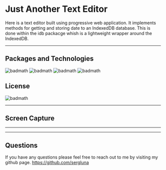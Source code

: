 # Just Another Text Editor
Here is a text editor built using progressive web application. It implements methods for getting and storing date to an IndexedDB database. This is done within the idb packacge whish is a lightweight wrapper around the IndexedDB.

---

## Packages and Technologies

![badmath](https://img.shields.io/badge/Language-JavaScript-blue)
![badmath](https://img.shields.io/badge/Registry-npm-ff69b4)
![badmath](https://img.shields.io/badge/Enviorment-Node.js-success)
![badmath](https://img.shields.io/badge/Framework-Express.js-red)


## License
![badmath](https://img.shields.io/badge/License-MIT-red)

---
## Screen Capture

---

---

## Questions

If you have any questions please feel free to reach out to me by visiting my github page.
https://github.com/sergluna

